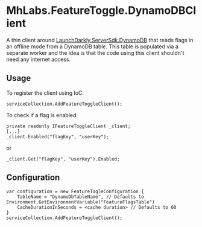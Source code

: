 # MhLabs.FeatureToggle.DynamoDBClient

A thin client around [LaunchDarkly.ServerSdk.DynamoDB](https://github.com/launchdarkly/dotnet-server-sdk-dynamodb) that reads flags in an offline mode from a DynamoDB table. This table is populated via a separate worker and the idea is that the code using this client shouldn't need any internet access.

## Usage
To register the client using IoC:
```
serviceCollection.AddFeatureToggleClient();
```

To check if a flag is enabled:
```
private readonly IFeatureToggleClient _client;
[...]
_client.Enabled("flagKey", "userKey");

```

or 

```
_client.Get("flagKey", "userKey").Enabled;
```

## Configuration
```
var configuration = new FeatureTogleConfiguration {
    TableName = "DynamoDbTableName", // Defaults to Environment.GetEnvironmentVariable("FeatureFlagsTable")
    CacheDurationInSeconds = <cache duration> // Defaults to 60
} 
serviceCollection.AddFeatureToggleClient();
```